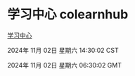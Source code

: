 # 学习中心 colearnhub
[学习中心](http://219.139.197.74:56308/colearnhub/)

2024年 11月 02日 星期六 14:30:02 CST

2024年 11月 02日 星期六 06:30:02 GMT
